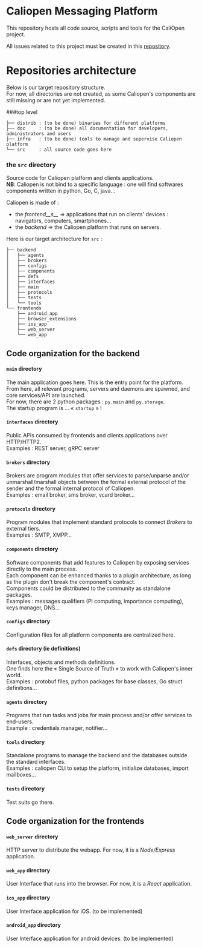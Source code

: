 # Caliopen Messaging Platform

This repository hosts all code source, scripts and tools for the CaliOpen project.

All issues related to this project must be created in this [repository](https://github.com/CaliOpen/Caliopen/issues).


# Repositories architecture
Below is our target repository structure.  
For now, all directories are not created, as some Caliopen's components are still missing or are not yet implemented.

###top level 
```
├── distrib : (to be done) binaries for different platforms
├── doc     : (to be done) all documentation for developers, administrators and users
├── infra   : (to be done) tools to manage and supervise Caliopen platform
└── src     : all source code goes here
```

### the `src` directory
Source code for Caliopen platform and clients applications.  
**NB**: Caliopen is not bind to a specific language : one will find softwares components written in python, Go, C, java… 

Caliopen is made of :

 * the *frontend__s__* => applications that run on clients' devices : navigators, computers, smartphones…
 * the *backend* => the Caliopen platform that runs on servers.   
 
Here is our target architecture for `src` :
 
```
├── backend
│   ├── agents
│   ├── brokers
│   ├── configs
│   ├── components
│   ├── defs
│   ├── interfaces
│   ├── main
│   ├── protocols
│   ├── tests
│   └── tools
└── frontends
    ├── android_app
    ├── browser_extensions
    ├── ios_app
    ├── web_server
    └── web_app
```

## Code organization for the backend

#### `main` directory
The main application goes here. This is the entry point for the platform. From here, all relevant programs, servers and daemons are spawned, and core services/API are launched.  
For now, there are 2 python packages : `py.main` and `py.storage`.  
The startup program is … « `startup` » !
#### `interfaces` directory
Public APIs consumed by frontends and clients applications over HTTP/HTTP2.  
Examples : REST server, gRPC server
#### `brokers` directory
Brokers are program modules that offer services to parse/unparse and/or unmarshall/marshall objects between the formal external protocol of the sender and the formal internal protocol of Caliopen.  
Examples : email broker, sms broker, vcard broker…
#### `protocols` directory
Program modules that implement standard protocols to connect *Brokers* to external tiers.  
Examples : SMTP, XMPP…
#### `components` directory
Software components that add features to Caliopen by exposing services directly to the main process.  
Each component can be enhanced thanks to a plugin architecture, as long as the plugin don't break the component's contract.  
Components could be distributed to the community as standalone packages.  
Examples : messages qualifiers (PI computing, importance computing), keys manager, DNS…
#### `configs` directory
Configuration files for all platform components are centralized here.
#### `defs` directory (ie definitions)
Interfaces, objects and methods definitions.  
One finds here the « Single Source of Truth » to work with Caliopen's inner world.  
Examples : protobuf files, python packages for base classes, Go struct definitions…
#### `agents` directory
Programs that run tasks and jobs for main process and/or offer services to end-users.  
Example : credentials manager, notifier…
#### `tools` directory
Standalone programs to manage the backend and the databases outside the standard interfaces.  
Examples : caliopen CLI to setup the platform, initialize databases, import mailboxes…
#### `tests` directory
Test suits go there.

## Code organization for the frontends

#### `web_server` directory
HTTP server to distribute the webapp. For now, it is a *Node/Express* application.
#### `web_app` directory
User Interface that runs into the browser. For now, it is a *React* application.
#### `ios_app` directory
User Interface application for iOS. (to be implemented)
#### `android_app` directory
User Interface application for android devices. (to be implemented)
